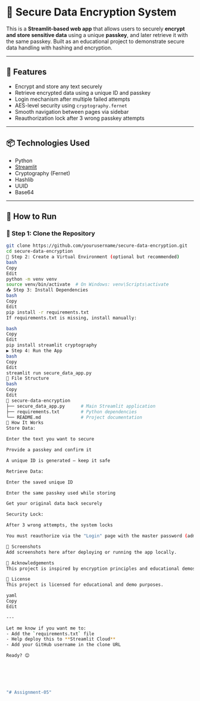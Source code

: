 # 🔐 Secure Data Encryption System

This is a **Streamlit-based web app** that allows users to securely **encrypt and store sensitive data** using a unique **passkey**, and later retrieve it with the same passkey. Built as an educational project to demonstrate secure data handling with hashing and encryption.

---

## 🧠 Features

- Encrypt and store any text securely
- Retrieve encrypted data using a unique ID and passkey
- Login mechanism after multiple failed attempts
- AES-level security using `cryptography.fernet`
- Smooth navigation between pages via sidebar
- Reauthorization lock after 3 wrong passkey attempts

---

## 📦 Technologies Used

- Python
- [Streamlit](https://streamlit.io/)
- Cryptography (Fernet)
- Hashlib
- UUID
- Base64

---

## 🚀 How to Run

### 🔧 Step 1: Clone the Repository

```bash
git clone https://github.com/yourusername/secure-data-encryption.git
cd secure-data-encryption
🧪 Step 2: Create a Virtual Environment (optional but recommended)
bash
Copy
Edit
python -m venv venv
source venv/bin/activate  # On Windows: venv\Scripts\activate
📥 Step 3: Install Dependencies
bash
Copy
Edit
pip install -r requirements.txt
If requirements.txt is missing, install manually:

bash
Copy
Edit
pip install streamlit cryptography
▶️ Step 4: Run the App
bash
Copy
Edit
streamlit run secure_data_app.py
📁 File Structure
bash
Copy
Edit
📂 secure-data-encryption
├── secure_data_app.py      # Main Streamlit application
├── requirements.txt        # Python dependencies
└── README.md               # Project documentation
🔐 How It Works
Store Data:

Enter the text you want to secure

Provide a passkey and confirm it

A unique ID is generated — keep it safe

Retrieve Data:

Enter the saved unique ID

Enter the same passkey used while storing

Get your original data back securely

Security Lock:

After 3 wrong attempts, the system locks

You must reauthorize via the "Login" page with the master password (admin123)

📸 Screenshots
Add screenshots here after deploying or running the app locally.

🙌 Acknowledgements
This project is inspired by encryption principles and educational demos using Streamlit and Python.

📜 License
This project is licensed for educational and demo purposes.

yaml
Copy
Edit

---

Let me know if you want me to:
- Add the `requirements.txt` file
- Help deploy this to **Streamlit Cloud**
- Add your GitHub username in the clone URL

Ready? 😊






"# Assignment-05" 
